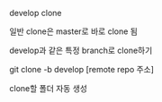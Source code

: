 develop clone

일반 clone은 master로 바로 clone 됨

develop과 같은 특정 branch로 clone하기

git clone -b develop [remote repo 주소]

clone할 폴더 자동 생성
